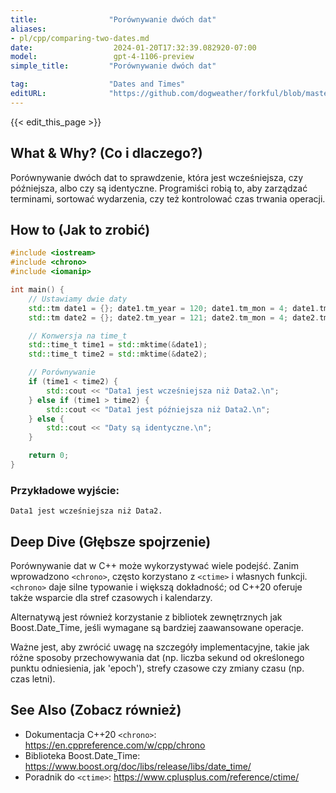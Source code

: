 ```yaml
---
title:                "Porównywanie dwóch dat"
aliases:
- pl/cpp/comparing-two-dates.md
date:                  2024-01-20T17:32:39.082920-07:00
model:                 gpt-4-1106-preview
simple_title:         "Porównywanie dwóch dat"

tag:                  "Dates and Times"
editURL:              "https://github.com/dogweather/forkful/blob/master/content/pl/cpp/comparing-two-dates.md"
---
```


{{< edit_this_page >}}

## What & Why? (Co i dlaczego?)
Porównywanie dwóch dat to sprawdzenie, która jest wcześniejsza, czy późniejsza, albo czy są identyczne. Programiści robią to, aby zarządzać terminami, sortować wydarzenia, czy też kontrolować czas trwania operacji.

## How to (Jak to zrobić)
```cpp
#include <iostream>
#include <chrono>
#include <iomanip>

int main() {
    // Ustawiamy dwie daty
    std::tm date1 = {}; date1.tm_year = 120; date1.tm_mon = 4; date1.tm_mday = 15;
    std::tm date2 = {}; date2.tm_year = 121; date2.tm_mon = 4; date2.tm_mday = 15;

    // Konwersja na time_t
    std::time_t time1 = std::mktime(&date1);
    std::time_t time2 = std::mktime(&date2);

    // Porównywanie
    if (time1 < time2) {
        std::cout << "Data1 jest wcześniejsza niż Data2.\n";
    } else if (time1 > time2) {
        std::cout << "Data1 jest późniejsza niż Data2.\n";
    } else {
        std::cout << "Daty są identyczne.\n";
    }

    return 0;
}
```
### Przykładowe wyjście:
```
Data1 jest wcześniejsza niż Data2.
```

## Deep Dive (Głębsze spojrzenie)
Porównywanie dat w C++ może wykorzystywać wiele podejść. Zanim wprowadzono `<chrono>`, często korzystano z `<ctime>` i własnych funkcji. `<chrono>` daje silne typowanie i większą dokładność; od C++20 oferuje także wsparcie dla stref czasowych i kalendarzy.

Alternatywą jest również korzystanie z bibliotek zewnętrznych jak Boost.Date_Time, jeśli wymagane są bardziej zaawansowane operacje.

Ważne jest, aby zwrócić uwagę na szczegóły implementacyjne, takie jak różne sposoby przechowywania dat (np. liczba sekund od określonego punktu odniesienia, jak 'epoch'), strefy czasowe czy zmiany czasu (np. czas letni).

## See Also (Zobacz również)
- Dokumentacja C++20 `<chrono>`: https://en.cppreference.com/w/cpp/chrono
- Biblioteka Boost.Date_Time: https://www.boost.org/doc/libs/release/libs/date_time/
- Poradnik do `<ctime>`: https://www.cplusplus.com/reference/ctime/

